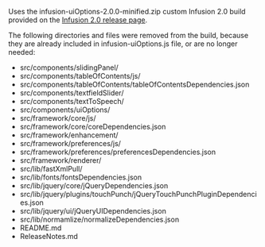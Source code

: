 Uses the infusion-uiOptions-2.0.0-minified.zip custom Infusion 2.0 build provided on
the [Infusion 2.0 release page](https://github.com/fluid-project/infusion/releases/tag/infusion-2.0).

The following directories and files were removed from the build, because they are already included in infusion-uiOptions.js file, or are no longer needed:

* src/components/slidingPanel/
* src/components/tableOfContents/js/
* src/components/tableOfContents/tableOfContentsDependencies.json
* src/components/textfieldSlider/
* src/components/textToSpeech/
* src/components/uiOptions/
* src/framework/core/js/
* src/framework/core/coreDependencies.json
* src/framework/enhancement/
* src/framework/preferences/js/
* src/framework/preferences/preferencesDependencies.json
* src/framework/renderer/
* src/lib/fastXmlPull/
* src/lib/fonts/fontsDependencies.json
* src/lib/jquery/core/jQueryDependencies.json
* src/lib/jquery/plugins/touchPunch/jQueryTouchPunchPluginDependencies.json
* src/lib/jquery/ui/jQueryUIDependencies.json
* src/lib/normamlize/normalizeDependencies.json
* README.md
* ReleaseNotes.md
